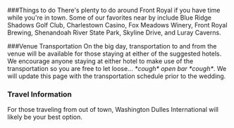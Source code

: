 ###Things to do
There's plenty to do around Front Royal if you have time while you're in town. Some of our favorites near by include Blue Ridge Shadows Golf Club, Charlestown Casino, Fox Meadows Winery, Front Royal Brewing, Shenandoah River State Park, Skyline Drive, and Luray Caverns.

###Venue Transportation
On the big day, transportation to and from the venue will be available for those staying at either of the suggested hotels. We encourage anyone staying at either hotel to make use of the transportation so you are free to let loose... _\*cough\* open bar \*cough\*_. We will update this page with the transportation schedule prior to the wedding.

### Travel Information
For those traveling from out of town, Washington Dulles International will likely be your best option.
